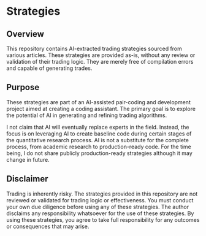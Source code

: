 # Strategies

## Overview
This repository contains AI-extracted trading strategies sourced from various articles. These strategies are provided as-is, without any review or validation of their trading logic. 
They are merely free of compilation errors and capable of generating trades.

## Purpose

These strategies are part of an AI-assisted pair-coding and development project aimed at creating a coding assistant. The primary goal is to explore the potential of AI in generating and refining trading algorithms.

I not claim that AI will eventually replace experts in the field. Instead, the focus is on leveraging AI to create baseline code during certain stages of the quantitative research process. AI is not a substitute for the complete process, from academic research to production-ready code. For the time being, I do not share publicly production-ready strategies although it may change in future. 

## Disclaimer

Trading is inherently risky. The strategies provided in this repository are not reviewed or validated for trading logic or effectiveness. You must conduct your own due diligence before using any of these strategies.
The author disclaims any responsibility whatsoever for the use of these strategies. By using these strategies, you agree to take full responsibility for any outcomes or consequences that may arise.


